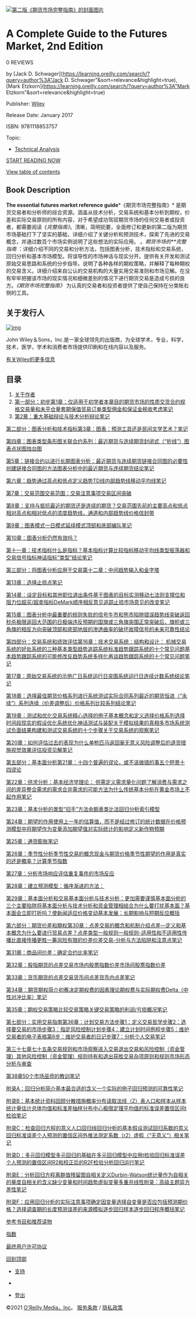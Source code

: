 

[![第二版《期货市场完整指南》的封面图片](https://learning.oreilly.com/library/cover/9781118853757/)](https://learning.oreilly.com/library/view/a-complete-guide/9781118853757/fcover.xhtml)

# A Complete Guide to the Futures Market, 2nd Edition

 0 REVIEWS

by [Jack D. Schwager](https://learning.oreilly.com/search/?query=author%3A"Jack D. Schwager"&sort=relevance&highlight=true), [Mark Etzkorn](https://learning.oreilly.com/search/?query=author%3A"Mark Etzkorn"&sort=relevance&highlight=true)

Publisher: [Wiley](https://learning.oreilly.com/library/publisher/wiley/)

Release Date: January 2017

ISBN: 9781118853757

Topic: 

- [Technical Analysis](https://learning.oreilly.com/topics/technical-analysis)



[START READING NOW](https://learning.oreilly.com/library/view/a-complete-guide/9781118853757/fcover.xhtml)

[View table of contents](https://learning.oreilly.com/library/view/a-complete-guide/9781118853757/#toc)

## Book Description

**The essential futures market reference guide***《期货市场完整指南》* 是期货交易者和分析师的综合资源。涵盖从技术分析，交易系统和基本分析到期权，价差和实际交易原则的所有内容，对于希望成功驾驭期货市场的任何交易者或投资者，都需要阅读《*完整指南》*。清晰，简明扼要，全面修订和更新的第二版为期货市场基础打下了坚实的基础，详细介绍了关键分析和预测技术，探索了先进的交易概念，并通过数百个市场实例说明了这些想法的实际应用。 。*期货市场的**完整指南* ：详细介绍不同的交易和分析方法，包括图表分析，技术指标和交易系统，回归分析和基本市场模型。将误导性的市场神话与现实分开。提供有关开发和测试原始交易思路和系统的分步指导。说明了各种各样的期权策略，并解释了每种期权的交易含义。详细介绍来自公认的交易机构的大量实用交易准则和市场见解。在没有牢牢把握该市场的现实情况和细微差别的情况下进行期货交易是造成亏损的良方。*《期货市场完整指南》* 为认真的交易者和投资者提供了使自己保持在分类账右侧的工具。

## 关于发行人

[![img](https://learning.oreilly.com/static/images/partners/wiley/wiley.png)](https://learning.oreilly.com/library/publisher/wiley/)

John Wiley＆Sons，Inc.是一家全球领先的出版商，为全球学术，专业，科学，技术，医学，学术和消费者市场提供印刷和在线内容以及服务。

[有关Wiley的更多信息](https://learning.oreilly.com/library/publisher/wiley/)

## 目录

1. [关于作者](https://learning.oreilly.com/library/view/a-complete-guide/9781118853757/f01.xhtml)
2. [第一部分：初步](https://learning.oreilly.com/library/view/a-complete-guide/9781118853757/part1.xhtml)[第1章：仅适用于初学者](https://learning.oreilly.com/library/view/a-complete-guide/9781118853757/c01.xhtml)[本章目的](https://learning.oreilly.com/library/view/a-complete-guide/9781118853757/c01.xhtml#c1_2)[期货市场的性质](https://learning.oreilly.com/library/view/a-complete-guide/9781118853757/c01.xhtml#c1_3)[交货](https://learning.oreilly.com/library/view/a-complete-guide/9781118853757/c01.xhtml#c1_4)[合约规格](https://learning.oreilly.com/library/view/a-complete-guide/9781118853757/c01.xhtml#c1_5)[交易量和未平仓量](https://learning.oreilly.com/library/view/a-complete-guide/9781118853757/c01.xhtml#c1_6)[套期保值](https://learning.oreilly.com/library/view/a-complete-guide/9781118853757/c01.xhtml#c1_7)[贸易](https://learning.oreilly.com/library/view/a-complete-guide/9781118853757/c01.xhtml#c1_8)[订单类型](https://learning.oreilly.com/library/view/a-complete-guide/9781118853757/c01.xhtml#c1_9)[佣金和保证金](https://learning.oreilly.com/library/view/a-complete-guide/9781118853757/c01.xhtml#c1_10)[税收考虑](https://learning.oreilly.com/library/view/a-complete-guide/9781118853757/c01.xhtml#c1_11)[笔记](https://learning.oreilly.com/library/view/a-complete-guide/9781118853757/c01.xhtml#notesSet)
3. [第2章：重大基础辩论与技术分析辩论](https://learning.oreilly.com/library/view/a-complete-guide/9781118853757/c02.xhtml)[笔记](https://learning.oreilly.com/library/view/a-complete-guide/9781118853757/c02.xhtml#notesSet)

[第二部分：图表分析和技术指标](https://learning.oreilly.com/library/view/a-complete-guide/9781118853757/part2.xhtml)[第3章：图表：预测工具还是民间文学艺术？](https://learning.oreilly.com/library/view/a-complete-guide/9781118853757/c03.xhtml)[笔记](https://learning.oreilly.com/library/view/a-complete-guide/9781118853757/c03.xhtml#notesSet)

[第四章：图表类型](https://learning.oreilly.com/library/view/a-complete-guide/9781118853757/c04.xhtml)[条形图](https://learning.oreilly.com/library/view/a-complete-guide/9781118853757/c04.xhtml#c4_1)[关联合约系列：最近期货与连续期货](https://learning.oreilly.com/library/view/a-complete-guide/9781118853757/c04.xhtml#c4_2)[封闭式（“折线”）图表](https://learning.oreilly.com/library/view/a-complete-guide/9781118853757/c04.xhtml#c4_3)[点状图](https://learning.oreilly.com/library/view/a-complete-guide/9781118853757/c04.xhtml#c4_4)[烛台图](https://learning.oreilly.com/library/view/a-complete-guide/9781118853757/c04.xhtml#c4_5)

[第5章：链接合约以进行长期图表分析：最近期货与连续期货](https://learning.oreilly.com/library/view/a-complete-guide/9781118853757/c05.xhtml)[链接合同图的必要性](https://learning.oreilly.com/library/view/a-complete-guide/9781118853757/c05.xhtml#c5_1)[创建链接合同图的方法](https://learning.oreilly.com/library/view/a-complete-guide/9781118853757/c05.xhtml#c5_2)[图表分析中的最近期货与连续期货](https://learning.oreilly.com/library/view/a-complete-guide/9781118853757/c05.xhtml#c5_3)[结论](https://learning.oreilly.com/library/view/a-complete-guide/9781118853757/c05.xhtml#c5_4)[笔记](https://learning.oreilly.com/library/view/a-complete-guide/9781118853757/c05.xhtml#notesSet)

[第六章：趋势](https://learning.oreilly.com/library/view/a-complete-guide/9781118853757/c06.xhtml)[通过高点和低点定义趋势](https://learning.oreilly.com/library/view/a-complete-guide/9781118853757/c06.xhtml#c6_2)[TD线](https://learning.oreilly.com/library/view/a-complete-guide/9781118853757/c06.xhtml#c6_3)[内部趋势线](https://learning.oreilly.com/library/view/a-complete-guide/9781118853757/c06.xhtml#c6_4)[移动平均线](https://learning.oreilly.com/library/view/a-complete-guide/9781118853757/c06.xhtml#c6_5)[笔记](https://learning.oreilly.com/library/view/a-complete-guide/9781118853757/c06.xhtml#notesSet)

[第7章：交易范围](https://learning.oreilly.com/library/view/a-complete-guide/9781118853757/c07.xhtml)[交易范围：交易注意事项](https://learning.oreilly.com/library/view/a-complete-guide/9781118853757/c07.xhtml#c7_2)[交易区间突破](https://learning.oreilly.com/library/view/a-complete-guide/9781118853757/c07.xhtml#c7_3)

[第8章：支持与抵抗](https://learning.oreilly.com/library/view/a-complete-guide/9781118853757/c08.xhtml)[最近的期货还是连续的期货？](https://learning.oreilly.com/library/view/a-complete-guide/9781118853757/c08.xhtml#c8_2)[交易范围](https://learning.oreilly.com/library/view/a-complete-guide/9781118853757/c08.xhtml#c8_3)[先前的主要高点和低点](https://learning.oreilly.com/library/view/a-complete-guide/9781118853757/c08.xhtml#c8_4)[相对高点和相对低点的浓度](https://learning.oreilly.com/library/view/a-complete-guide/9781118853757/c08.xhtml#c8_5)[趋势线，通道和内部趋势线](https://learning.oreilly.com/library/view/a-complete-guide/9781118853757/c08.xhtml#c8_6)[价格信封带](https://learning.oreilly.com/library/view/a-complete-guide/9781118853757/c08.xhtml#c8_7)

[第9章：图表模式](https://learning.oreilly.com/library/view/a-complete-guide/9781118853757/c09.xhtml)[一日模式](https://learning.oreilly.com/library/view/a-complete-guide/9781118853757/c09.xhtml#c9_2)[延续模式](https://learning.oreilly.com/library/view/a-complete-guide/9781118853757/c09.xhtml#c9_3)[顶部和底部编队](https://learning.oreilly.com/library/view/a-complete-guide/9781118853757/c09.xhtml#c9_4)[笔记](https://learning.oreilly.com/library/view/a-complete-guide/9781118853757/c09.xhtml#notesSet)

[第10章：图表分析仍然有效吗？](https://learning.oreilly.com/library/view/a-complete-guide/9781118853757/c10.xhtml)

[第十一章：技术指标](https://learning.oreilly.com/library/view/a-complete-guide/9781118853757/c11.xhtml)[什么是指标？](https://learning.oreilly.com/library/view/a-complete-guide/9781118853757/c11.xhtml#c11_2)[基本指标计算](https://learning.oreilly.com/library/view/a-complete-guide/9781118853757/c11.xhtml#c11_3)[比较指标](https://learning.oreilly.com/library/view/a-complete-guide/9781118853757/c11.xhtml#c11_4)[移动平均线类型](https://learning.oreilly.com/library/view/a-complete-guide/9781118853757/c11.xhtml#c11_5)[振荡器和交易信号](https://learning.oreilly.com/library/view/a-complete-guide/9781118853757/c11.xhtml#c11_6)[指标神话](https://learning.oreilly.com/library/view/a-complete-guide/9781118853757/c11.xhtml#c11_7)[指标“类型”](https://learning.oreilly.com/library/view/a-complete-guide/9781118853757/c11.xhtml#c11_8)[结论](https://learning.oreilly.com/library/view/a-complete-guide/9781118853757/c11.xhtml#c11_9)[笔记](https://learning.oreilly.com/library/view/a-complete-guide/9781118853757/c11.xhtml#notesSet)

[第三部分：将图表分析应用于交易](https://learning.oreilly.com/library/view/a-complete-guide/9781118853757/part3.xhtml)[第十二章：中间趋势输入和金字塔](https://learning.oreilly.com/library/view/a-complete-guide/9781118853757/c12.xhtml)

[第13章：选择止损点](https://learning.oreilly.com/library/view/a-complete-guide/9781118853757/c13.xhtml)[笔记](https://learning.oreilly.com/library/view/a-complete-guide/9781118853757/c13.xhtml#notesSet)

[第14章：设定目标和其他职位退出条件](https://learning.oreilly.com/library/view/a-complete-guide/9781118853757/c14.xhtml)[基于图表的目标](https://learning.oreilly.com/library/view/a-complete-guide/9781118853757/c14.xhtml#c14_2)[实测移动](https://learning.oreilly.com/library/view/a-complete-guide/9781118853757/c14.xhtml#c14_3)[七法则](https://learning.oreilly.com/library/view/a-complete-guide/9781118853757/c14.xhtml#c14_4)[支撑位和阻力位](https://learning.oreilly.com/library/view/a-complete-guide/9781118853757/c14.xhtml#c14_5)[超买/超卖指标](https://learning.oreilly.com/library/view/a-complete-guide/9781118853757/c14.xhtml#c14_6)[DeMark顺序](https://learning.oreilly.com/library/view/a-complete-guide/9781118853757/c14.xhtml#c14_7)[相反意见](https://learning.oreilly.com/library/view/a-complete-guide/9781118853757/c14.xhtml#c14_8)[追踪止损](https://learning.oreilly.com/library/view/a-complete-guide/9781118853757/c14.xhtml#c14_9)[市场意见的改变](https://learning.oreilly.com/library/view/a-complete-guide/9781118853757/c14.xhtml#c14_10)[笔记](https://learning.oreilly.com/library/view/a-complete-guide/9781118853757/c14.xhtml#notesSet)

[第15章：图表分析中最重要的规则](https://learning.oreilly.com/library/view/a-complete-guide/9781118853757/c15.xhtml)[失败的信号](https://learning.oreilly.com/library/view/a-complete-guide/9781118853757/c15.xhtml#c15_2)[牛市和熊市陷阱](https://learning.oreilly.com/library/view/a-complete-guide/9781118853757/c15.xhtml#c15_3)[错误趋势线突破](https://learning.oreilly.com/library/view/a-complete-guide/9781118853757/c15.xhtml#c15_4)[返回秒杀极限](https://learning.oreilly.com/library/view/a-complete-guide/9781118853757/c15.xhtml#c15_5)[返回大范围的日极端](https://learning.oreilly.com/library/view/a-complete-guide/9781118853757/c15.xhtml#c15_6)[违反预期的国旗或三角旗突围](https://learning.oreilly.com/library/view/a-complete-guide/9781118853757/c15.xhtml#c15_7)[正常突破后，旗帜或三角旗的相反方向突破](https://learning.oreilly.com/library/view/a-complete-guide/9781118853757/c15.xhtml#c15_8)[顶部和底部地层的渗透](https://learning.oreilly.com/library/view/a-complete-guide/9781118853757/c15.xhtml#c15_9)[曲率的破坏](https://learning.oreilly.com/library/view/a-complete-guide/9781118853757/c15.xhtml#c15_10)[故障信号的未来可靠性](https://learning.oreilly.com/library/view/a-complete-guide/9781118853757/c15.xhtml#c15_11)[结论](https://learning.oreilly.com/library/view/a-complete-guide/9781118853757/c15.xhtml#c15_12)

[第四部分：交易系统和绩效评估](https://learning.oreilly.com/library/view/a-complete-guide/9781118853757/part4.xhtml)[第16章：技术交易系统：结构和设计： ](https://learning.oreilly.com/library/view/a-complete-guide/9781118853757/c16.xhtml)[机械交易系统的好处](https://learning.oreilly.com/library/view/a-complete-guide/9781118853757/c16.xhtml#c16_2)[系统的三种基本类型](https://learning.oreilly.com/library/view/a-complete-guide/9781118853757/c16.xhtml#c16_3)[趋势追踪系统](https://learning.oreilly.com/library/view/a-complete-guide/9781118853757/c16.xhtml#c16_4)[标准趋势跟踪系统的十个常见问题](https://learning.oreilly.com/library/view/a-complete-guide/9781118853757/c16.xhtml#c16_5)[基本趋势跟踪系统的可能修改](https://learning.oreilly.com/library/view/a-complete-guide/9781118853757/c16.xhtml#c16_6)[反趋势系统](https://learning.oreilly.com/library/view/a-complete-guide/9781118853757/c16.xhtml#c16_7)[多样化](https://learning.oreilly.com/library/view/a-complete-guide/9781118853757/c16.xhtml#c16_8)[再谈趋势跟踪系统的十个常见问题](https://learning.oreilly.com/library/view/a-complete-guide/9781118853757/c16.xhtml#c16_9)[笔记](https://learning.oreilly.com/library/view/a-complete-guide/9781118853757/c16.xhtml#notesSet)

[第17章：原始交易系统的示例](https://learning.oreilly.com/library/view/a-complete-guide/9781118853757/c17.xhtml)[广日系统](https://learning.oreilly.com/library/view/a-complete-guide/9781118853757/c17.xhtml#c17_2)[运行日突围系统](https://learning.oreilly.com/library/view/a-complete-guide/9781118853757/c17.xhtml#c17_3)[运行日连续计数系统](https://learning.oreilly.com/library/view/a-complete-guide/9781118853757/c17.xhtml#c17_4)[结论](https://learning.oreilly.com/library/view/a-complete-guide/9781118853757/c17.xhtml#c17_5)[笔记](https://learning.oreilly.com/library/view/a-complete-guide/9781118853757/c17.xhtml#notesSet)

[第18章：选择最佳期货价格系列进行系统测试](https://learning.oreilly.com/library/view/a-complete-guide/9781118853757/c18.xhtml)[实际合同系列](https://learning.oreilly.com/library/view/a-complete-guide/9781118853757/c18.xhtml#c18_2)[最近的期货](https://learning.oreilly.com/library/view/a-complete-guide/9781118853757/c18.xhtml#c18_3)[恒进（“永续”）系列](https://learning.oreilly.com/library/view/a-complete-guide/9781118853757/c18.xhtml#c18_4)[连续（价差调整后）价格系列](https://learning.oreilly.com/library/view/a-complete-guide/9781118853757/c18.xhtml#c18_5)[比较系列](https://learning.oreilly.com/library/view/a-complete-guide/9781118853757/c18.xhtml#c18_6)[结论](https://learning.oreilly.com/library/view/a-complete-guide/9781118853757/c18.xhtml#c18_7)[笔记](https://learning.oreilly.com/library/view/a-complete-guide/9781118853757/c18.xhtml#notesSet)

[第19章：测试和优化交易系统](https://learning.oreilly.com/library/view/a-complete-guide/9781118853757/c19.xhtml)[精心选择的例子](https://learning.oreilly.com/library/view/a-complete-guide/9781118853757/c19.xhtml#c19_2)[基本概念和定义](https://learning.oreilly.com/library/view/a-complete-guide/9781118853757/c19.xhtml#c19_3)[选择价格系列](https://learning.oreilly.com/library/view/a-complete-guide/9781118853757/c19.xhtml#c19_4)[选择时间段](https://learning.oreilly.com/library/view/a-complete-guide/9781118853757/c19.xhtml#c19_5)[现实的假设](https://learning.oreilly.com/library/view/a-complete-guide/9781118853757/c19.xhtml#c19_6)[优化系统](https://learning.oreilly.com/library/view/a-complete-guide/9781118853757/c19.xhtml#c19_7)[优化神话](https://learning.oreilly.com/library/view/a-complete-guide/9781118853757/c19.xhtml#c19_8)[测试与装配](https://learning.oreilly.com/library/view/a-complete-guide/9781118853757/c19.xhtml#c19_9)[关于模拟结果的真相](https://learning.oreilly.com/library/view/a-complete-guide/9781118853757/c19.xhtml#c19_10)[多市场系统测试](https://learning.oreilly.com/library/view/a-complete-guide/9781118853757/c19.xhtml#c19_11)[负面结果](https://learning.oreilly.com/library/view/a-complete-guide/9781118853757/c19.xhtml#c19_12)[构建和测试交易系统的十个步骤](https://learning.oreilly.com/library/view/a-complete-guide/9781118853757/c19.xhtml#c19_13)[关于交易系统的观察](https://learning.oreilly.com/library/view/a-complete-guide/9781118853757/c19.xhtml#c19_14)[笔记](https://learning.oreilly.com/library/view/a-complete-guide/9781118853757/c19.xhtml#notesSet)

[第20章：如何评估过去的表现](https://learning.oreilly.com/library/view/a-complete-guide/9781118853757/c20.xhtml)[为什么单枪匹马返回毫无意义](https://learning.oreilly.com/library/view/a-complete-guide/9781118853757/c20.xhtml#c20_1)[风险调整后的退货措施](https://learning.oreilly.com/library/view/a-complete-guide/9781118853757/c20.xhtml#c20_2)[视觉效果评估](https://learning.oreilly.com/library/view/a-complete-guide/9781118853757/c20.xhtml#c20_3)[投资见解](https://learning.oreilly.com/library/view/a-complete-guide/9781118853757/c20.xhtml#c20_4)[笔记](https://learning.oreilly.com/library/view/a-complete-guide/9781118853757/c20.xhtml#notesSet)

[第五部分：基本面分析](https://learning.oreilly.com/library/view/a-complete-guide/9781118853757/part5.xhtml)[第21章：十四个普遍的谬论，或不该做错的事](https://learning.oreilly.com/library/view/a-complete-guide/9781118853757/c21.xhtml)[五个短景](https://learning.oreilly.com/library/view/a-complete-guide/9781118853757/c21.xhtml#c21_2)[十四谬论](https://learning.oreilly.com/library/view/a-complete-guide/9781118853757/c21.xhtml#c21_3)

[第22章：供求分析：基本经济学理论： ](https://learning.oreilly.com/library/view/a-complete-guide/9781118853757/c22.xhtml)[供需定义](https://learning.oreilly.com/library/view/a-complete-guide/9781118853757/c22.xhtml#c22_2)[需求量化问题](https://learning.oreilly.com/library/view/a-complete-guide/9781118853757/c22.xhtml#c22_3)[了解消费与需求之间的差异](https://learning.oreilly.com/library/view/a-complete-guide/9781118853757/c22.xhtml#c22_4)[整合需求的需求](https://learning.oreilly.com/library/view/a-complete-guide/9781118853757/c22.xhtml#c22_5)[合并需求的可能方法](https://learning.oreilly.com/library/view/a-complete-guide/9781118853757/c22.xhtml#c22_6)[为什么传统基本分析在黄金市场上不起作用](https://learning.oreilly.com/library/view/a-complete-guide/9781118853757/c22.xhtml#c22_7)[笔记](https://learning.oreilly.com/library/view/a-complete-guide/9781118853757/c22.xhtml#notesSet)

[第23章：基本分析的类型](https://learning.oreilly.com/library/view/a-complete-guide/9781118853757/c23.xhtml)[“旧手”方法](https://learning.oreilly.com/library/view/a-complete-guide/9781118853757/c23.xhtml#c23_2)[余额表](https://learning.oreilly.com/library/view/a-complete-guide/9781118853757/c23.xhtml#c23_3)[类比法](https://learning.oreilly.com/library/view/a-complete-guide/9781118853757/c23.xhtml#c23_4)[回归分析](https://learning.oreilly.com/library/view/a-complete-guide/9781118853757/c23.xhtml#c23_5)[索引模型](https://learning.oreilly.com/library/view/a-complete-guide/9781118853757/c23.xhtml#c23_6)

[第24章：期望的作用](https://learning.oreilly.com/library/view/a-complete-guide/9781118853757/c24.xhtml)[使用上一年的估算值，而不是经过修订的统计数据](https://learning.oreilly.com/library/view/a-complete-guide/9781118853757/c24.xhtml#c24_2)[在价格预测模型中将期望作为变量添加](https://learning.oreilly.com/library/view/a-complete-guide/9781118853757/c24.xhtml#c24_3)[期望值对实际统计的影响](https://learning.oreilly.com/library/view/a-complete-guide/9781118853757/c24.xhtml#c24_4)[定义新作物预期](https://learning.oreilly.com/library/view/a-complete-guide/9781118853757/c24.xhtml#c24_5)

[第25章：通货膨胀](https://learning.oreilly.com/library/view/a-complete-guide/9781118853757/c25.xhtml)[笔记](https://learning.oreilly.com/library/view/a-complete-guide/9781118853757/c25.xhtml#notesSet)

[第26章：季节性分析](https://learning.oreilly.com/library/view/a-complete-guide/9781118853757/c26.xhtml)[季节性交易的概念](https://learning.oreilly.com/library/view/a-complete-guide/9781118853757/c26.xhtml#c26_2)[现金与期货价格季节性](https://learning.oreilly.com/library/view/a-complete-guide/9781118853757/c26.xhtml#c26_3)[期望的作用](https://learning.oreilly.com/library/view/a-complete-guide/9781118853757/c26.xhtml#c26_4)[是真实的还是概率？](https://learning.oreilly.com/library/view/a-complete-guide/9781118853757/c26.xhtml#c26_5)[计算季节指数](https://learning.oreilly.com/library/view/a-complete-guide/9781118853757/c26.xhtml#c26_6)

[第27章：分析市场响应](https://learning.oreilly.com/library/view/a-complete-guide/9781118853757/c27.xhtml)[评估重复事件的市场反应](https://learning.oreilly.com/library/view/a-complete-guide/9781118853757/c27.xhtml#c27_2)

[第28章：建立预测模型：循序渐进的方法： ](https://learning.oreilly.com/library/view/a-complete-guide/9781118853757/c28.xhtml)

[第29章：基本面分析和交易](https://learning.oreilly.com/library/view/a-complete-guide/9781118853757/c29.xhtml)[基本面分析与技术分析：更加需要谨慎](https://learning.oreilly.com/library/view/a-complete-guide/9781118853757/c29.xhtml#c29_2)[基本面分析的三个主要陷阱](https://learning.oreilly.com/library/view/a-complete-guide/9781118853757/c29.xhtml#c29_3)[将基本面分析与技术分析和资金管理相结合](https://learning.oreilly.com/library/view/a-complete-guide/9781118853757/c29.xhtml#c29_4)[为什么要打扰基本面？](https://learning.oreilly.com/library/view/a-complete-guide/9781118853757/c29.xhtml#c29_5)[基本面会立即打折吗？](https://learning.oreilly.com/library/view/a-complete-guide/9781118853757/c29.xhtml#c29_6)[使新闻适应价格变动](https://learning.oreilly.com/library/view/a-complete-guide/9781118853757/c29.xhtml#c29_7)[基本发展：长期影响与短期反应](https://learning.oreilly.com/library/view/a-complete-guide/9781118853757/c29.xhtml#c29_8)[概括](https://learning.oreilly.com/library/view/a-complete-guide/9781118853757/c29.xhtml#c29_9)

[第六部分：期货价差和期权](https://learning.oreilly.com/library/view/a-complete-guide/9781118853757/part6.xhtml)[第30章：点差交易的概念和机制](https://learning.oreilly.com/library/view/a-complete-guide/9781118853757/c30.xhtml)[介绍](https://learning.oreilly.com/library/view/a-complete-guide/9781118853757/c30.xhtml#c30_2)[点差—定义和基本概念](https://learning.oreilly.com/library/view/a-complete-guide/9781118853757/c30.xhtml#c30_3)[为什么要进行贸易点差？](https://learning.oreilly.com/library/view/a-complete-guide/9781118853757/c30.xhtml#c30_4)[点差类型](https://learning.oreilly.com/library/view/a-complete-guide/9781118853757/c30.xhtml#c30_5)[一般规则](https://learning.oreilly.com/library/view/a-complete-guide/9781118853757/c30.xhtml#c30_6)[一般规则-适用性和不适用性](https://learning.oreilly.com/library/view/a-complete-guide/9781118853757/c30.xhtml#c30_7)[传播比直接传播更胜一筹](https://learning.oreilly.com/library/view/a-complete-guide/9781118853757/c30.xhtml#c30_8)[风险有限的价差](https://learning.oreilly.com/library/view/a-complete-guide/9781118853757/c30.xhtml#c30_9)[价差交易-分析与方法](https://learning.oreilly.com/library/view/a-complete-guide/9781118853757/c30.xhtml#c30_10)[陷阱和注意点](https://learning.oreilly.com/library/view/a-complete-guide/9781118853757/c30.xhtml#c30_11)[笔记](https://learning.oreilly.com/library/view/a-complete-guide/9781118853757/c30.xhtml#notesSet)

[第31章：商品间价差：确定合约比率](https://learning.oreilly.com/library/view/a-complete-guide/9781118853757/c31.xhtml)[笔记](https://learning.oreilly.com/library/view/a-complete-guide/9781118853757/c31.xhtml#notesSet)

[第32章：股指期货的点差交易](https://learning.oreilly.com/library/view/a-complete-guide/9781118853757/c32.xhtml)[市场内股票指数价差](https://learning.oreilly.com/library/view/a-complete-guide/9781118853757/c32.xhtml#c32_1)[市场间股票指数价差](https://learning.oreilly.com/library/view/a-complete-guide/9781118853757/c32.xhtml#c32_2)

[第33章：货币期货的点差交易](https://learning.oreilly.com/library/view/a-complete-guide/9781118853757/c33.xhtml)[货币间点差](https://learning.oreilly.com/library/view/a-complete-guide/9781118853757/c33.xhtml#c33_2)[货币内点差](https://learning.oreilly.com/library/view/a-complete-guide/9781118853757/c33.xhtml#c33_3)[笔记](https://learning.oreilly.com/library/view/a-complete-guide/9781118853757/c33.xhtml#notesSet)

[第34章：期货期权简介](https://learning.oreilly.com/library/view/a-complete-guide/9781118853757/c34.xhtml)[初赛](https://learning.oreilly.com/library/view/a-complete-guide/9781118853757/c34.xhtml#c34_2)[决定期权费的因素](https://learning.oreilly.com/library/view/a-complete-guide/9781118853757/c34.xhtml#c34_3)[理论期权费与实际期权费](https://learning.oreilly.com/library/view/a-complete-guide/9781118853757/c34.xhtml#c34_4)[Delta（中性对冲比率）](https://learning.oreilly.com/library/view/a-complete-guide/9781118853757/c34.xhtml#c34_5)[笔记](https://learning.oreilly.com/library/view/a-complete-guide/9781118853757/c34.xhtml#notesSet)

[第35章：期权交易策略](https://learning.oreilly.com/library/view/a-complete-guide/9781118853757/c35.xhtml)[比较交易策略](https://learning.oreilly.com/library/view/a-complete-guide/9781118853757/c35.xhtml#c35_2)[关键交易策略的利润/亏损概况](https://learning.oreilly.com/library/view/a-complete-guide/9781118853757/c35.xhtml#c35_3)[笔记](https://learning.oreilly.com/library/view/a-complete-guide/9781118853757/c35.xhtml#notesSet)

[第七部分：实用交易指南](https://learning.oreilly.com/library/view/a-complete-guide/9781118853757/part7.xhtml)[第36章：计划交易方法](https://learning.oreilly.com/library/view/a-complete-guide/9781118853757/c36.xhtml)[步骤1：定义交易哲学](https://learning.oreilly.com/library/view/a-complete-guide/9781118853757/c36.xhtml#c36_2)[步骤2：选择要交易的市场](https://learning.oreilly.com/library/view/a-complete-guide/9781118853757/c36.xhtml#c36_3)[步骤3：指定风险控制计划](https://learning.oreilly.com/library/view/a-complete-guide/9781118853757/c36.xhtml#c36_4)[步骤4：建立计划时间例程](https://learning.oreilly.com/library/view/a-complete-guide/9781118853757/c36.xhtml#c36_5)[步骤5：维护交易者的电子表格](https://learning.oreilly.com/library/view/a-complete-guide/9781118853757/c36.xhtml#c36_6)[第6步：维护交易者的日记](https://learning.oreilly.com/library/view/a-complete-guide/9781118853757/c36.xhtml#c36_7)[步骤7：分析个人交易](https://learning.oreilly.com/library/view/a-complete-guide/9781118853757/c36.xhtml#c36_8)[笔记](https://learning.oreilly.com/library/view/a-complete-guide/9781118853757/c36.xhtml#notesSet)

[第三十七章七十五条交易规则和市场观察](https://learning.oreilly.com/library/view/a-complete-guide/9781118853757/c37.xhtml)[进入交易](https://learning.oreilly.com/library/view/a-complete-guide/9781118853757/c37.xhtml#c37_2)[退出交易和风险控制（资金管理）](https://learning.oreilly.com/library/view/a-complete-guide/9781118853757/c37.xhtml#c37_3)[其他风险控制（资金管理）规则](https://learning.oreilly.com/library/view/a-complete-guide/9781118853757/c37.xhtml#c37_4)[持有和退出获胜交易](https://learning.oreilly.com/library/view/a-complete-guide/9781118853757/c37.xhtml#c37_5)[杂项原则和规则](https://learning.oreilly.com/library/view/a-complete-guide/9781118853757/c37.xhtml#c37_6)[市场形态](https://learning.oreilly.com/library/view/a-complete-guide/9781118853757/c37.xhtml#c37_7)[分析与审查](https://learning.oreilly.com/library/view/a-complete-guide/9781118853757/c37.xhtml#c37_8)

[第38章50个市场巫师的教训](https://learning.oreilly.com/library/view/a-complete-guide/9781118853757/c38.xhtml)[笔记](https://learning.oreilly.com/library/view/a-complete-guide/9781118853757/c38.xhtml#notesSet)

[附录A：回归分析简介](https://learning.oreilly.com/library/view/a-complete-guide/9781118853757/b01.xhtml)[基本](https://learning.oreilly.com/library/view/a-complete-guide/9781118853757/b01.xhtml#c40_2)[最合适的含义](https://learning.oreilly.com/library/view/a-complete-guide/9781118853757/b01.xhtml#c40_3)[一个实际的例子](https://learning.oreilly.com/library/view/a-complete-guide/9781118853757/b01.xhtml#c40_4)[回归预测的可靠性](https://learning.oreilly.com/library/view/a-complete-guide/9781118853757/b01.xhtml#c40_5)[笔记](https://learning.oreilly.com/library/view/a-complete-guide/9781118853757/b01.xhtml#notesSet)

[附录B：基本统计资料回顾](https://learning.oreilly.com/library/view/a-complete-guide/9781118853757/b02.xhtml)[分散措施](https://learning.oreilly.com/library/view/a-complete-guide/9781118853757/b02.xhtml#c41_2)[概率分布](https://learning.oreilly.com/library/view/a-complete-guide/9781118853757/b02.xhtml#c41_3)[读取法线（Z）表](https://learning.oreilly.com/library/view/a-complete-guide/9781118853757/b02.xhtml#c41_4)[人口和样本](https://learning.oreilly.com/library/view/a-complete-guide/9781118853757/b02.xhtml#c41_5)[从样本统计量估计总体均值和标准差](https://learning.oreilly.com/library/view/a-complete-guide/9781118853757/b02.xhtml#c41_6)[抽样分布](https://learning.oreilly.com/library/view/a-complete-guide/9781118853757/b02.xhtml#c41_7)[中心极限定理](https://learning.oreilly.com/library/view/a-complete-guide/9781118853757/b02.xhtml#c41_8)[平均值的标准误差](https://learning.oreilly.com/library/view/a-complete-guide/9781118853757/b02.xhtml#c41_9)[置信区间](https://learning.oreilly.com/library/view/a-complete-guide/9781118853757/b02.xhtml#c41_10)[t检验](https://learning.oreilly.com/library/view/a-complete-guide/9781118853757/b02.xhtml#c41_11)[笔记](https://learning.oreilly.com/library/view/a-complete-guide/9781118853757/b02.xhtml#notesSet)

[附录C：检查回归方程的意义](https://learning.oreilly.com/library/view/a-complete-guide/9781118853757/b03.xhtml)[人口回归线](https://learning.oreilly.com/library/view/a-complete-guide/9781118853757/b03.xhtml#c42_2)[回归分析的基本假设](https://learning.oreilly.com/library/view/a-complete-guide/9781118853757/b03.xhtml#c42_3)[测试回归系数的意义](https://learning.oreilly.com/library/view/a-complete-guide/9781118853757/b03.xhtml#c42_4)[回归标准误差](https://learning.oreilly.com/library/view/a-complete-guide/9781118853757/b03.xhtml#c42_5)[个人预测的置信区间](https://learning.oreilly.com/library/view/a-complete-guide/9781118853757/b03.xhtml#c42_6)[外推法](https://learning.oreilly.com/library/view/a-complete-guide/9781118853757/b03.xhtml#c42_7)[测定系数（r2）](https://learning.oreilly.com/library/view/a-complete-guide/9781118853757/b03.xhtml#c42_8)[虚假（“无意义”）相关](https://learning.oreilly.com/library/view/a-complete-guide/9781118853757/b03.xhtml#c42_9)[笔记](https://learning.oreilly.com/library/view/a-complete-guide/9781118853757/b03.xhtml#notesSet)

[附录D：多元回归模型](https://learning.oreilly.com/library/view/a-complete-guide/9781118853757/b04.xhtml)[多元回归的基础](https://learning.oreilly.com/library/view/a-complete-guide/9781118853757/b04.xhtml#c43_2)[在多元回归模型中应用t检验](https://learning.oreilly.com/library/view/a-complete-guide/9781118853757/b04.xhtml#c43_3)[回归标准误差](https://learning.oreilly.com/library/view/a-complete-guide/9781118853757/b04.xhtml#c43_4)[个人预测的置信区间](https://learning.oreilly.com/library/view/a-complete-guide/9781118853757/b04.xhtml#c43_5)[R2和校正后的R2](https://learning.oreilly.com/library/view/a-complete-guide/9781118853757/b04.xhtml#c43_6)[F检验](https://learning.oreilly.com/library/view/a-complete-guide/9781118853757/b04.xhtml#c43_7)[分析回归运行](https://learning.oreilly.com/library/view/a-complete-guide/9781118853757/b04.xhtml#c43_8)[笔记](https://learning.oreilly.com/library/view/a-complete-guide/9781118853757/b04.xhtml#notesSet)

[附录E：分析回归方程](https://learning.oreilly.com/library/view/a-complete-guide/9781118853757/b05.xhtml)[离群值](https://learning.oreilly.com/library/view/a-complete-guide/9781118853757/b05.xhtml#c44_2)[残留图](https://learning.oreilly.com/library/view/a-complete-guide/9781118853757/b05.xhtml#c44_3)[自相关定义](https://learning.oreilly.com/library/view/a-complete-guide/9781118853757/b05.xhtml#c44_4)[Durbin-Watson统计量作为自相关的量度](https://learning.oreilly.com/library/view/a-complete-guide/9781118853757/b05.xhtml#c44_5)[自相关的含义](https://learning.oreilly.com/library/view/a-complete-guide/9781118853757/b05.xhtml#c44_6)[缺少变量和时间趋势](https://learning.oreilly.com/library/view/a-complete-guide/9781118853757/b05.xhtml#c44_7)[虚拟变量](https://learning.oreilly.com/library/view/a-complete-guide/9781118853757/b05.xhtml#c44_8)[多重共线性](https://learning.oreilly.com/library/view/a-complete-guide/9781118853757/b05.xhtml#c44_9)[附录：高级主题](https://learning.oreilly.com/library/view/a-complete-guide/9781118853757/b05.xhtml#c44_10)[异方差性](https://learning.oreilly.com/library/view/a-complete-guide/9781118853757/b05.xhtml#c44_11)[笔记](https://learning.oreilly.com/library/view/a-complete-guide/9781118853757/b05.xhtml#notesSet)

[附录F：应用回归分析的实际注意事项](https://learning.oreilly.com/library/view/a-complete-guide/9781118853757/b06.xhtml)[确定因变量](https://learning.oreilly.com/library/view/a-complete-guide/9781118853757/b06.xhtml#c45_2)[选择自变量](https://learning.oreilly.com/library/view/a-complete-guide/9781118853757/b06.xhtml#c45_3)[是否应包括预测期价格？](https://learning.oreilly.com/library/view/a-complete-guide/9781118853757/b06.xhtml#c45_4)[选择调查期的长度](https://learning.oreilly.com/library/view/a-complete-guide/9781118853757/b06.xhtml#c45_5)[预测误差的来源](https://learning.oreilly.com/library/view/a-complete-guide/9781118853757/b06.xhtml#c45_6)[模拟](https://learning.oreilly.com/library/view/a-complete-guide/9781118853757/b06.xhtml#c45_7)[逐步回归](https://learning.oreilly.com/library/view/a-complete-guide/9781118853757/b06.xhtml#c45_8)[样本逐步回归程序](https://learning.oreilly.com/library/view/a-complete-guide/9781118853757/b06.xhtml#c45_9)[概括](https://learning.oreilly.com/library/view/a-complete-guide/9781118853757/b06.xhtml#c45_10)[笔记](https://learning.oreilly.com/library/view/a-complete-guide/9781118853757/b06.xhtml#notesSet)

[参考书目和推荐读物](https://learning.oreilly.com/library/view/a-complete-guide/9781118853757/b07.xhtml)

[指数](https://learning.oreilly.com/library/view/a-complete-guide/9781118853757/bindex.xhtml)

[最终用户许可协议](https://learning.oreilly.com/library/view/a-complete-guide/9781118853757/eula.xhtml)

[回到顶部](https://learning.oreilly.com/library/view/a-complete-guide/9781118853757/#)

- [支持](https://learning.oreilly.com/public/support/)
-  

- [登出](https://learning.oreilly.com/accounts/logout/)

©2021 [O'Reilly Media，Inc](https://learning.oreilly.com/)。 [服务条款](https://www.oreilly.com/terms/) / [隐私政策](https://learning.oreilly.com/privacy)